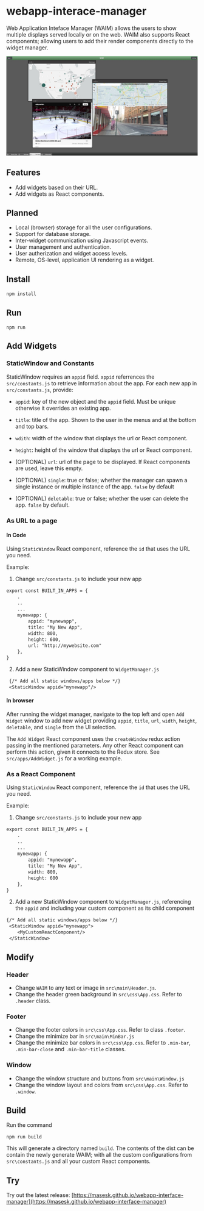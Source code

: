 # webapp-interace-manager
Web Application Inteface Manager (WAIM) allows the users to show multiple displays served locally or on the web.
WAIM also supports React components; allowing users to add their render components directly to the widget manager.

![Presentation](./capture.jpg)

## Features
* Add widgets based on their URL.
* Add widgets as React components.

## Planned
* Local (browser) storage for all the user configurations.
* Support for database storage.
* Inter-widget communication using Javascript events.
* User management and authentication.
* User autherization and widget access levels.
* Remote, OS-level, application UI rendering as a widget.

## Install

```
npm install
```

## Run
```
npm run
```


## Add Widgets

### StaticWindow and Constants

StaticWindow requires an `appid` field. `appid` referrences the `src/constants.js` to retrieve information about the app.
For each new app in `src/constants.js`, provide:

* `appid`: key of the new object and the `appid` field. Must be unique otherwise it overrides an existing app.

* `title`: title of the app. Shown to the user in the menus and at the bottom and top bars.

* `wdith`: width of the window that displays the url or React component.

* `height`: height of the window that displays the url or React component.

* (OPTIONAL) `url`: url of the page to be displayed. If React components are used, leave this empty.

* (OPTIONAL) `single`: true or false; whether the manager can spawn a single instance or multiple instance of the app. `false` by default

* (OPTIONAL) `deletable`: true or false; whether the user can delete the app. `false` by default.

### As URL to a page

#### In Code
Using `StaticWindow` React component, reference the `id` that uses the URL you need. 

Example:
1. Change `src/constants.js` to include your new app
```
export const BUILT_IN_APPS = {
    .
    ..
    ...
    mynewapp: {
        appid: "mynewapp",
        title: "My New App",
        width: 800,
        height: 600,
        url: "http://mywebsite.com"
    },
}
```
2. Add a new StaticWindow component to `WidgetManager.js`

```
 {/* Add all static windows/apps below */}
 <StaticWindow appid="mynewapp"/>
```
#### In browser
After running the widget manager, navigate to the top left and open `Add Widget` window to add new widget providing `appid`, `title`, `url`, `width`, `height`, `deletable`, and `single` from the UI selection.

The `Add Widget` React component uses the `createWindow` redux action passing in the mentioned parameters. Any other React component can perform this action, given it connects to the Redux store.
See `src/apps/AddWidget.js` for a working example.

### As a React Component
Using `StaticWindow` React component, reference the `id` that uses the URL you need. 

Example:
1. Change `src/constants.js` to include your new app
```
export const BUILT_IN_APPS = {
    .
    ..
    ...
    mynewapp: {
        appid: "mynewapp",
        title: "My New App",
        width: 800,
        height: 600
    },
}
```
2. Add a new StaticWindow component to `WidgetManager.js`, referencing the `appid` and including your custom component as its child component
```
{/* Add all static windows/apps below */}
 <StaticWindow appid="mynewapp">
    <MyCustomReactComponent/>
 </StaticWindow>
```

## Modify

### Header
* Change `WAIM` to any text or image in `src\main\Header.js`.
* Change the header green background in `src\css\App.css`. Refer to `.header` class.

### Footer
* Change the footer colors in `src\css\App.css`. Refer to class `.footer`.
* Change the minimize bar in `src\main\MinBar.js`
* Change the minimize bar colors in `src\css\App.css`. Refer to `.min-bar`, `.min-bar-close` and `.min-bar-title` classes.

### Window
* Change the window structure and buttons from `src\main\Window.js`
* Change the window layout and colors from `src\css\App.css`. Refer to `.window`.


## Build

Run the command
```
npm run build
```
This will generate a directory named `build`. The contents of the dist can be contain the newly generate WAIM; with all the custom configurations from `src\constants.js` and all your custom React components. 

## Try
Try out the latest release:
[https://masesk.github.io/webapp-interface-manager](https://masesk.github.io/webapp-interface-manager)

